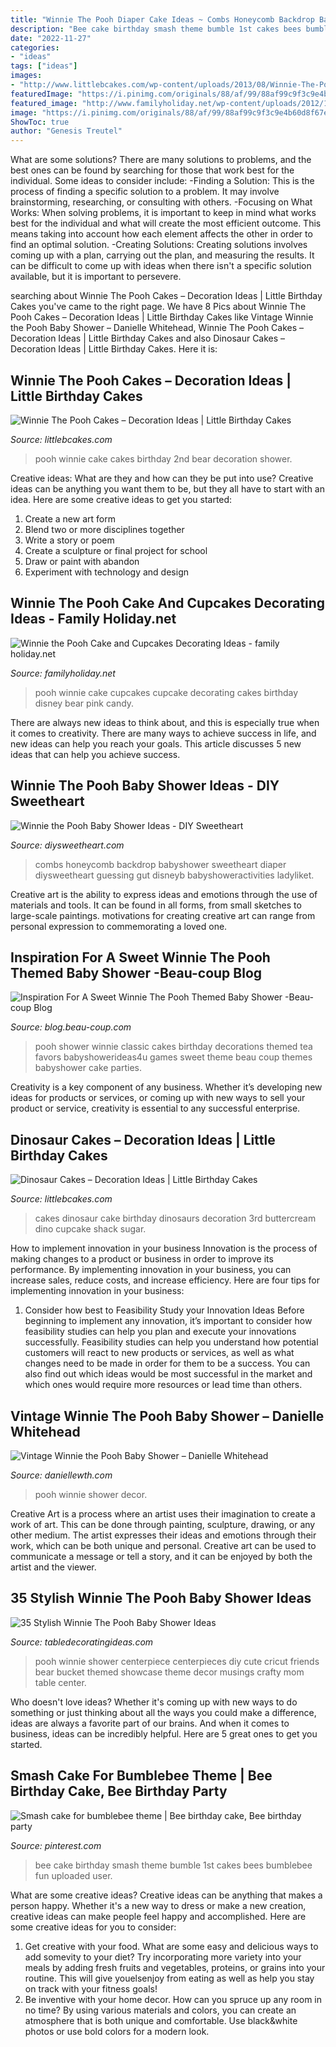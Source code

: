 ```yaml
---
title: "Winnie The Pooh Diaper Cake Ideas ~ Combs Honeycomb Backdrop Babyshower Sweetheart Diaper Diysweetheart Guessing Gut Disneyb Babyshoweractivities Ladyliket"
description: "Bee cake birthday smash theme bumble 1st cakes bees bumblebee fun uploaded user"
date: "2022-11-27"
categories:
- "ideas"
tags: ["ideas"]
images:
- "http://www.littlebcakes.com/wp-content/uploads/2013/08/Winnie-The-Pooh-Cake-Ideas.jpg"
featuredImage: "https://i.pinimg.com/originals/88/af/99/88af99c9f3c9e4b60d8f67e9f9a12bc1.jpg"
featured_image: "http://www.familyholiday.net/wp-content/uploads/2012/12/Winnie-the-Pooh-Cake-and-Cupcakes-Decorating-Ideas_81.jpg"
image: "https://i.pinimg.com/originals/88/af/99/88af99c9f3c9e4b60d8f67e9f9a12bc1.jpg"
ShowToc: true
author: "Genesis Treutel"
---
```



What are some solutions?
There are many solutions to problems, and the best ones can be found by searching for those that work best for the individual. Some ideas to consider include: 
-Finding a Solution: This is the process of finding a specific solution to a problem. It may involve brainstorming, researching, or consulting with others. 
-Focusing on What Works: When solving problems, it is important to keep in mind what works best for the individual and what will create the most efficient outcome. This means taking into account how each element affects the other in order to find an optimal solution. 
-Creating Solutions: Creating solutions involves coming up with a plan, carrying out the plan, and measuring the results. It can be difficult to come up with ideas when there isn't a specific solution available, but it is important to persevere.

	

		
searching about Winnie The Pooh Cakes – Decoration Ideas | Little Birthday Cakes you've came to the right page. We have 8 Pics about Winnie The Pooh Cakes – Decoration Ideas | Little Birthday Cakes like Vintage Winnie the Pooh Baby Shower – Danielle Whitehead, Winnie The Pooh Cakes – Decoration Ideas | Little Birthday Cakes and also Dinosaur Cakes – Decoration Ideas | Little Birthday Cakes. Here it is:
		
    
## Winnie The Pooh Cakes – Decoration Ideas | Little Birthday Cakes

<img loading=lazy src="http://www.littlebcakes.com/wp-content/uploads/2013/08/Winnie-The-Pooh-Cake-Ideas.jpg" onerror="this.onerror=null;this.src='https://tse2.mm.bing.net/th?id=OIP.DBXfWgFWSgjfOAK-EG8PZgHaFj&amp;pid=15.1';" alt="Winnie The Pooh Cakes – Decoration Ideas | Little Birthday Cakes">

_Source: littlebcakes.com_

>pooh winnie cake cakes birthday 2nd bear decoration shower. 

	

Creative ideas: What are they and how can they be put into use?
Creative ideas can be anything you want them to be, but they all have to start with an idea. Here are some creative ideas to get you started: 
1. Create a new art form 
2. Blend two or more disciplines together 
3. Write a story or poem 
4. Create a sculpture or final project for school 
5. Draw or paint with abandon 
6. Experiment with technology and design 

    
## Winnie The Pooh Cake And Cupcakes Decorating Ideas - Family Holiday.net

<img loading=lazy src="http://www.familyholiday.net/wp-content/uploads/2012/12/Winnie-the-Pooh-Cake-and-Cupcakes-Decorating-Ideas_81.jpg" onerror="this.onerror=null;this.src='https://tse2.mm.bing.net/th?id=OIP._RcFnWo96-SFi9zHnnFyKQHaKH&amp;pid=15.1';" alt="Winnie the Pooh Cake and Cupcakes Decorating Ideas - family holiday.net">

_Source: familyholiday.net_

>pooh winnie cake cupcakes cupcake decorating cakes birthday disney bear pink candy. 

	

There are always new ideas to think about, and this is especially true when it comes to creativity. There are many ways to achieve success in life, and new ideas can help you reach your goals. This article discusses 5 new ideas that can help you achieve success.

    
## Winnie The Pooh Baby Shower Ideas - DIY Sweetheart

<img loading=lazy src="https://diysweetheart.com/wp-content/uploads/2017/03/Guess-How-Many-Honey-Combs.jpg" onerror="this.onerror=null;this.src='https://tse3.mm.bing.net/th?id=OIP.3rHhBnHr37WlalqfgcQZVQHaJ4&amp;pid=15.1';" alt="Winnie the Pooh Baby Shower Ideas - DIY Sweetheart">

_Source: diysweetheart.com_

>combs honeycomb backdrop babyshower sweetheart diaper diysweetheart guessing gut disneyb babyshoweractivities ladyliket. 

	

Creative art is the ability to express ideas and emotions through the use of materials and tools. It can be found in all forms, from small sketches to large-scale paintings. motivations for creating creative art can range from personal expression to commemorating a loved one.

    
## Inspiration For A Sweet Winnie The Pooh Themed Baby Shower -Beau-coup Blog

<img loading=lazy src="http://cdn.beau-coup.com/content-images/140723/140723-0.jpg" onerror="this.onerror=null;this.src='https://tse1.mm.bing.net/th?id=OIP.61zcgH_xuip_tXcA3y2qFAHaLH&amp;pid=15.1';" alt="Inspiration For A Sweet Winnie The Pooh Themed Baby Shower -Beau-coup Blog">

_Source: blog.beau-coup.com_

>pooh shower winnie classic cakes birthday decorations themed tea favors babyshowerideas4u games sweet theme beau coup themes babyshower cake parties. 

	

Creativity is a key component of any business. Whether it’s developing new ideas for products or services, or coming up with new ways to sell your product or service, creativity is essential to any successful enterprise.

    
## Dinosaur Cakes – Decoration Ideas | Little Birthday Cakes

<img loading=lazy src="http://www.littlebcakes.com/wp-content/uploads/2013/08/Dinosaur-Cakes-For-Kids.jpg" onerror="this.onerror=null;this.src='https://tse3.mm.bing.net/th?id=OIP.WLxc-y_gZhPC0KI1XRnSsAHaFj&amp;pid=15.1';" alt="Dinosaur Cakes – Decoration Ideas | Little Birthday Cakes">

_Source: littlebcakes.com_

>cakes dinosaur cake birthday dinosaurs decoration 3rd buttercream dino cupcake shack sugar. 

	

How to implement innovation in your business
Innovation is the process of making changes to a product or business in order to improve its performance. By implementing innovation in your business, you can increase sales, reduce costs, and increase efficiency. Here are four tips for implementing innovation in your business:
1. Consider how best to Feasibility Study your Innovation Ideas
Before beginning to implement any innovation, it’s important to consider how feasibility studies can help you plan and execute your innovations successfully. Feasibility studies can help you understand how potential customers will react to new products or services, as well as what changes need to be made in order for them to be a success. You can also find out which ideas would be most successful in the market and which ones would require more resources or lead time than others.


    
## Vintage Winnie The Pooh Baby Shower – Danielle Whitehead

<img loading=lazy src="https://daniellewth.com/wp-content/uploads/2020/08/IMG_6125-1440x2160.jpg" onerror="this.onerror=null;this.src='https://tse1.mm.bing.net/th?id=OIP.HhDZQGFhqwOZYwv_axItaAHaLH&amp;pid=15.1';" alt="Vintage Winnie the Pooh Baby Shower – Danielle Whitehead">

_Source: daniellewth.com_

>pooh winnie shower decor. 

	

Creative Art is a process where an artist uses their imagination to create a work of art. This can be done through painting, sculpture, drawing, or any other medium. The artist expresses their ideas and emotions through their work, which can be both unique and personal. Creative art can be used to communicate a message or tell a story, and it can be enjoyed by both the artist and the viewer.

    
## 35 Stylish Winnie The Pooh Baby Shower Ideas

<img loading=lazy src="https://www.tabledecoratingideas.com/static/img/cute-diy-winnie-the-pooh-baby-shower-bucket-centerpiece-730.jpg" onerror="this.onerror=null;this.src='https://tse2.mm.bing.net/th?id=OIP.7PbBSndGasGxS7HaGOyxkQHaJ3&amp;pid=15.1';" alt="35 Stylish Winnie The Pooh Baby Shower Ideas">

_Source: tabledecoratingideas.com_

>pooh winnie shower centerpiece centerpieces diy cute cricut friends bear bucket themed showcase theme decor musings crafty mom table center. 

	

Who doesn't love ideas? Whether it's coming up with new ways to do something or just thinking about all the ways you could make a difference, ideas are always a favorite part of our brains. And when it comes to business, ideas can be incredibly helpful. Here are 5 great ones to get you started.

    
## Smash Cake For Bumblebee Theme | Bee Birthday Cake, Bee Birthday Party

<img loading=lazy src="https://i.pinimg.com/originals/88/af/99/88af99c9f3c9e4b60d8f67e9f9a12bc1.jpg" onerror="this.onerror=null;this.src='https://tse4.mm.bing.net/th?id=OIP.MbnhAAHKOHasq1_YqWtClQHaJ4&amp;pid=15.1';" alt="Smash cake for bumblebee theme | Bee birthday cake, Bee birthday party">

_Source: pinterest.com_

>bee cake birthday smash theme bumble 1st cakes bees bumblebee fun uploaded user. 

	

What are some creative ideas?
Creative ideas can be anything that makes a person happy. Whether it's a new way to dress or make a new creation, creative ideas can make people feel happy and accomplished. Here are some creative ideas for you to consider: 
1. Get creative with your food. What are some easy and delicious ways to add somevity to your diet? Try incorporating more variety into your meals by adding fresh fruits and vegetables, proteins, or grains into your routine. This will give youelsenjoy from eating as well as help you stay on track with your fitness goals! 
2. Be inventive with your home decor. How can you spruce up any room in no time? By using various materials and colors, you can create an atmosphere that is both unique and comfortable. Use black&white photos or use bold colors for a modern look.

